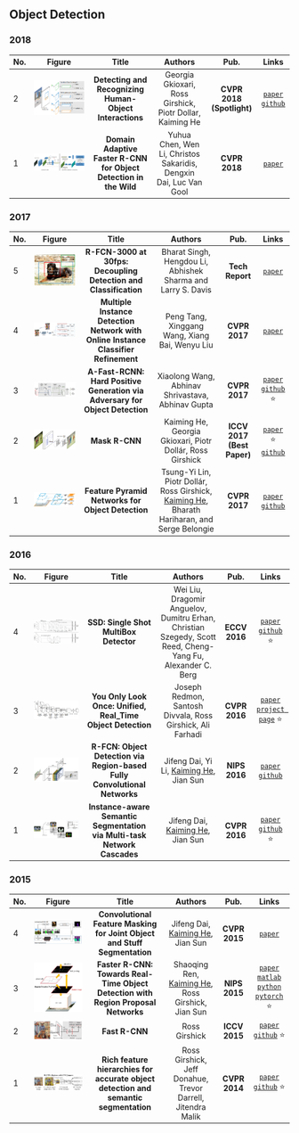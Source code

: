 ## Object Detection
### 2018
|No.   |Figure   |Title   |Authors  |Pub.  |Links|
|-----|:-----:|:-----:|:-----:|:-----:|:---:|
|2|![Human-Object-Interactions](data/Human-Object-Interactions.png)|__Detecting and Recognizing Human-Object Interactions__|Georgia Gkioxari, Ross Girshick, Piotr Dollar, Kaiming He|__CVPR 2018 (Spotlight)__|[`paper`](https://arxiv.org/abs/1704.07333v3) [`github`](https://github.com/facebookresearch/Detectron)|
|1|![DA-Faster-R-CNN](data/DA-Faster-R-CNN.png)|__Domain Adaptive Faster R-CNN for Object Detection in the Wild__|Yuhua Chen, Wen Li, Christos Sakaridis, Dengxin Dai, Luc Van Gool|__CVPR 2018__|[`paper`](https://arxiv.org/abs/1803.03243v1)|

### 2017
|No.   |Figure   |Title   |Authors  |Pub.  |Links|
|-----|:-----:|:-----:|:-----:|:-----:|:---:|
|5|![R-FCN-3000](data/R-FCN-3000.png)|__R-FCN-3000 at 30fps: Decoupling Detection and Classification__|Bharat Singh, Hengdou Li, Abhishek Sharma and Larry S. Davis|__Tech Report__|[`paper`](https://arxiv.org/abs/1712.01802)|
|4|![MIDN](data/MIDN.png)|__Multiple Instance Detection Network with Online Instance Classifier Refinement__|Peng Tang, Xinggang Wang, Xiang Bai, Wenyu Liu|__CVPR 2017__|[`paper`](https://arxiv.org/abs/1704.00138)|
|3|![A-Fast-R-CNN](data/A-Fast-R-CNN.png)|__A-Fast-RCNN: Hard Positive Generation via Adversary for Object Detection__|Xiaolong Wang, Abhinav Shrivastava, Abhinav Gupta|__CVPR 2017__|[`paper`](https://arxiv.org/abs/1704.03414)  [`github`](https://github.com/xiaolonw/adversarial-frcnn) :star:|
|2|![Mask-R-CNN](data/Mask-R-CNN.png)|__Mask R-CNN__|Kaiming He, Georgia Gkioxari, Piotr Dollár, Ross Girshick|__ICCV 2017 (Best Paper)__|[`paper`](https://arxiv.org/abs/1703.06870) :star: [`github`](https://github.com/facebookresearch/Detectron)|
|1|![FPN](data/FPN.png)|__Feature Pyramid Networks for Object Detection__|Tsung-Yi Lin, Piotr Dollár, Ross Girshick, [Kaiming He](http://kaiminghe.com/), Bharath Hariharan, and Serge Belongie|__CVPR 2017__|[`paper`](https://arxiv.org/pdf/1612.03144.pdf) [`github`](https://github.com/facebookresearch/Detectron)|

### 2016
|No.   |Figure   |Title   |Authors  |Pub.  |Links|
|-----|:-----:|:-----:|:-----:|:-----:|:---:|
|4|![SSD](data/SSD.png)|__SSD: Single Shot MultiBox Detector__|Wei Liu, Dragomir Anguelov, Dumitru Erhan, Christian Szegedy, Scott Reed, Cheng-Yang Fu, Alexander C. Berg|__ECCV 2016__|[`paper`](https://arxiv.org/abs/1512.02325) [`github`]( https://github.com/weiliu89/caffe/tree/ssd) :star:|
|3|![YOLO](data/YOLO.png)|__You Only Look Once: Unified, Real_Time Object Detection__|Joseph Redmon, Santosh Divvala, Ross Girshick, Ali Farhadi|__CVPR 2016__|[`paper`](https://arxiv.org/abs/1506.02640) [`project page`](http://pjreddie.com/yolo) :star:|
|2|![Region-FCN](data/Region-FCN.png)|__R-FCN: Object Detection via Region-based Fully Convolutional Networks__|Jifeng Dai, Yi Li, [Kaiming He](http://kaiminghe.com/), Jian Sun|__NIPS 2016__|[`paper`](https://arxiv.org/abs/1605.06409) [`github`](https://github.com/daijifeng001/R-FCN)|
|1|![MNC](data/MNC.png)|__Instance-aware Semantic Segmentation via Multi-task Network Cascades__|Jifeng Dai, [Kaiming He](http://kaiminghe.com/), Jian Sun|__CVPR 2016__|[`paper`](http://www.cv-foundation.org/openaccess/content_cvpr_2016/papers/Dai_Instance-Aware_Semantic_Segmentation_CVPR_2016_paper.pdf) [`github`](https://github.com/daijifeng001/MNC) :star:|

### 2015
|No.   |Figure   |Title   |Authors  |Pub.  |Links|
|-----|:-----:|:-----:|:-----:|:-----:|:---:|
|4|![CFM](data/CFM.png)|__Convolutional Feature Masking for Joint Object and Stuff Segmentation__|Jifeng Dai, [Kaiming He](http://kaiminghe.com/), Jian Sun|__CVPR 2015__|[`paper`](http://www.cv-foundation.org/openaccess/content_cvpr_2015/papers/Dai_Convolutional_Feature_Masking_2015_CVPR_paper.pdf)|
|3|![Faster-R-CNN](data/Faster-R-CNN.png)|__Faster R-CNN: Towards Real-Time Object Detection with Region Proposal Networks__|Shaoqing Ren, [Kaiming He](http://kaiminghe.com/), Ross Girshick, Jian Sun|__NIPS 2015__|[`paper`](http://papers.nips.cc/paper/5638-faster-r-cnn-towards-real-time-object-detection-with-region-proposal-networks.pdf) [`matlab`](https://github.com/ShaoqingRen/faster_rcnn) [`python`](https://github.com/rbgirshick/py-faster-rcnn) [`pytorch`](https://github.com/longcw/faster_rcnn_pytorch) :star:|
|2|![Fast-R-CNN](data/Fast-R-CNN.png)|__Fast R-CNN__|Ross Girshick|__ICCV 2015__|[`paper`](http://www.cv-foundation.org/openaccess/content_iccv_2015/papers/Girshick_Fast_R-CNN_ICCV_2015_paper.pdf) [`github`](https://github.com/rbgirshick/fast-rcnn) :star:|
|1|![R-CNN](data/R-CNN.png)|__Rich feature hierarchies for accurate object detection and semantic segmentation__|Ross Girshick, Jeff Donahue, Trevor Darrell, Jitendra Malik|__CVPR 2014__|[`paper`](http://www.cv-foundation.org/openaccess/content_cvpr_2014/papers/Girshick_Rich_Feature_Hierarchies_2014_CVPR_paper.pdf) [`github`](https://github.com/rbgirshick/rcnn) :star:|